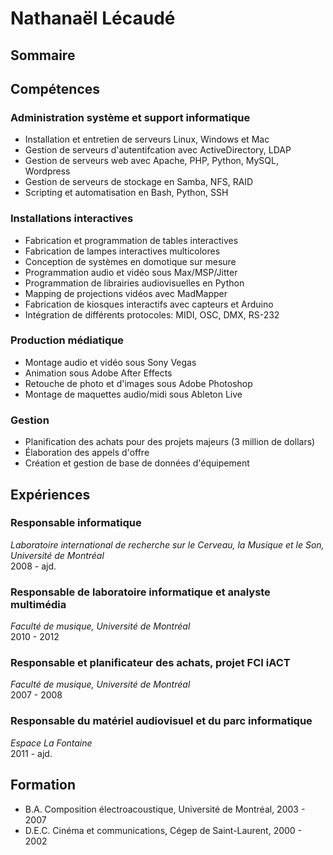 # Nathanaël Lécaudé

## Sommaire

## Compétences

### Administration système et support informatique
- Installation et entretien de serveurs Linux, Windows et Mac
- Gestion de serveurs d'autentifcation avec ActiveDirectory, LDAP
- Gestion de serveurs web avec Apache, PHP, Python, MySQL, Wordpress
- Gestion de serveurs de stockage en Samba, NFS, RAID
- Scripting et automatisation en Bash, Python, SSH

### Installations interactives
- Fabrication et programmation de tables interactives
- Fabrication de lampes interactives multicolores
- Conception de systèmes en domotique sur mesure
- Programmation audio et vidéo sous Max/MSP/Jitter
- Programmation de librairies audiovisuelles en Python
- Mapping de projections vidéos avec MadMapper
- Fabrication de kiosques interactifs avec capteurs et Arduino
- Intégration de différents protocoles: MIDI, OSC, DMX, RS-232

### Production médiatique
- Montage audio et vidéo sous Sony Vegas
- Animation sous Adobe After Effects
- Retouche de photo et d'images sous Adobe Photoshop
- Montage de maquettes audio/midi sous Ableton Live

### Gestion
- Planification des achats pour des projets majeurs (3 million de dollars)
- Élaboration des appels d'offre
- Création et gestion de base de données d'équipement

## Expériences

### Responsable informatique  
*Laboratoire international de recherche sur le Cerveau, la Musique et le Son, Université de Montréal*  
2008 - ajd.

### Responsable de laboratoire informatique et analyste multimédia  
*Faculté de musique, Université de Montréal*   
2010 - 2012

### Responsable et planificateur des achats, projet FCI iACT  
*Faculté de musique, Université de Montréal*  
2007 - 2008

### Responsable du matériel audiovisuel et du parc informatique  
*Espace La Fontaine*  
2011 - ajd.

## Formation

- B.A. Composition électroacoustique, Université de Montréal, 2003 - 2007
- D.E.C. Cinéma et communications, Cégep de Saint-Laurent, 2000 - 2002